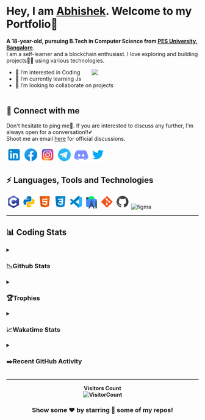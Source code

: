 
<!---
its-abhishek/its-abhishek is a ✨ special ✨ repository because its `README.md` (this file) appears on your GitHub profile.
You can click the Preview link to take a look at your changes.
--->
# Hey, I am <a href="https://www.linkedin.com/in/abhishek-honnapure-547636232/" target="_blank">Abhishek</a>. Welcome to my Portfolio👋

<b>A 18-year-old, pursuing B.Tech in Computer Science from [PES University, Bangalore](https://www.pes.edu).</b><br>
I am a self-learner and a blockchain enthusiast. I love exploring and building projects👨‍💻 using various technologies.<br>

<img align='right' src="https://user-images.githubusercontent.com/64855541/133657615-ccb22336-f4db-408e-bc30-af7ff09608e7.png" width="280">

- 👀 I’m interested in Coding
- 🌱 I’m currently learning Js
- 💞️ I’m looking to collaborate on projects<br><br>

## 📩 Connect with me
Don't hesitate to ping me🤝. If you are interested to discuss any further, I'm always open for a conversation!!✔ <br>
Shoot me an email <a href = "mailto:sskworld9742@gmail.com">here</a> for official discussions. <br>
<p align = "justify">
 <a href = "https://www.linkedin.com/in/abhishek-honnapure-547636232/"><img src = "https://github.com/SarthakSKumar/SarthakSKumar/blob/main/Assets/Social/Linkedin.png" height = 40 width = 40/></a>
 <a href = "https://www.facebook.com/abhi.honnapure/"><img src = "https://github.com/SarthakSKumar/SarthakSKumar/blob/main/Assets/Social/Facebook.png" height = 40 width = 40/></a>
 <a href = "https://www.instagram.com/_its__abhi__7/"><img src = "https://github.com/SarthakSKumar/SarthakSKumar/blob/main/Assets/Social/Instagram.png" height = 40 width = 40/></a>
 <a href = "https://t.me/sarthakskumar"><img src = "https://github.com/SarthakSKumar/SarthakSKumar/blob/main/Assets/Social/Telegram.png" height = 40 width = 40/></a>
 <a href = "https://discord.com/channels/it's_abhi_07/"><img src = "https://github.com/SarthakSKumar/SarthakSKumar/blob/main/Assets/Social/Discord.png" height = 40 width = 40/></a>
 <a href = "https://twitter.com/honnapure"><img src = "https://github.com/SarthakSKumar/SarthakSKumar/blob/main/Assets/Social/Twitter.png" height = 40 width = 40/></a>
</p>

## ⚡ Languages, Tools and Technologies

<p align="justify">
 <img src="https://github.com/SarthakSKumar/SarthakSKumar/blob/main/Assets/Tech%20Stack/C.png" alt="c" height = 37, width = 37/>
 <img src="https://github.com/SarthakSKumar/SarthakSKumar/blob/main/Assets/Tech%20Stack/Python.png" alt="python" height = 37, width = 37/>
 <img src="https://github.com/SarthakSKumar/SarthakSKumar/blob/main/Assets/Tech%20Stack/Html5.png" alt="html-5" height = 37, width = 37/>
 <img src="https://github.com/SarthakSKumar/SarthakSKumar/blob/main/Assets/Tech%20Stack/Css.png" alt="css" height = 37, width = 37/>
 <img src="https://github.com/SarthakSKumar/SarthakSKumar/blob/main/Assets/Tech%20Stack/VSCode.png" alt="vs-code" height = 37, width = 37/>
 <img src="https://github.com/SarthakSKumar/SarthakSKumar/blob/main/Assets/Tech%20Stack/Android%20Studio.png" alt="android-studio" height = 36, width = 36/>
 <img src="https://github.com/SarthakSKumar/SarthakSKumar/blob/main/Assets/Tech%20Stack/Git.png" alt="git" height = 37, width = 37/>
 <img src="https://github.com/SarthakSKumar/SarthakSKumar/blob/main/Assets/Tech%20Stack/Github.png" alt="github" height = 37, width = 37/>
 <img src="https://www.vectorlogo.zone/logos/figma/figma-icon.svg" alt="figma" width="37" height="29"/>
</p>

<hr>

## 📊 Coding Stats

 <details><summary><b><h3>📉Github Stats</h3></summary>
<p align = "center">
<img width = 95% src="https://activity-graph.herokuapp.com/graph?username=SarthakSKumar&theme=react-dark" />
<img width="40%" src="https://github-readme-stats.vercel.app/api/top-langs/?username=SarthakSKumar&langs_count=6&layout=compact&theme=algolia" />
<img width="55.79%" src="https://github-readme-stats.vercel.app/api?username=SarthakSKumar&include_all_commits=true&count_private=true&show_icons=true&line_height=20&theme=algolia"/>
</p>
 </details>
 
 <details><summary><b><h3>🏆Trophies</h3></summary> 
<img width=900 src="https://github-profile-trophy.vercel.app/?username=SarthakSKumar&column=7&theme=algolia&no-frame=true"/>
</details>
 
 <details><summary><b><h3>📈Wakatime Stats</h3></summary>
<a href="https://wakatime.com"><img src="https://wakatime.com/share/@sarthakskumar/bf730d66-a885-4fe7-8e80-57af6c59b751.png" height = 300/></a>
 Time coded since April 2022 &nbsp<a href="https://wakatime.com/@b17387c5-a507-422c-9357-f0ea781c2266"><img src="https://wakatime.com/badge/user/b17387c5-a507-422c-9357-f0ea781c2266.svg" alt="Total time coded since Apr 10 2022" /></a>
</details>
 
<details>
 <summary><b><h3>✒️Recent GitHub Activity</h3></summary>
  
<!--START_SECTION:activity-->
1. 🎉 Merged PR [#84](https://github.com/SarthakSKumar/Intro-to-Git-and-Github-workshop/pull/84) in [SarthakSKumar/Intro-to-Git-and-Github-workshop](https://github.com/SarthakSKumar/Intro-to-Git-and-Github-workshop)
2. 🎉 Merged PR [#83](https://github.com/SarthakSKumar/Intro-to-Git-and-Github-workshop/pull/83) in [SarthakSKumar/Intro-to-Git-and-Github-workshop](https://github.com/SarthakSKumar/Intro-to-Git-and-Github-workshop)
3. 🎉 Merged PR [#88](https://github.com/SarthakSKumar/Intro-to-Git-and-Github-workshop/pull/88) in [SarthakSKumar/Intro-to-Git-and-Github-workshop](https://github.com/SarthakSKumar/Intro-to-Git-and-Github-workshop)
4. 🎉 Merged PR [#82](https://github.com/SarthakSKumar/Intro-to-Git-and-Github-workshop/pull/82) in [SarthakSKumar/Intro-to-Git-and-Github-workshop](https://github.com/SarthakSKumar/Intro-to-Git-and-Github-workshop)
5. 🎉 Merged PR [#81](https://github.com/SarthakSKumar/Intro-to-Git-and-Github-workshop/pull/81) in [SarthakSKumar/Intro-to-Git-and-Github-workshop](https://github.com/SarthakSKumar/Intro-to-Git-and-Github-workshop)
<!--END_SECTION:activity-->
  </b>
</details>

<hr>
<div align = "center">
 
 **Visitors Count**  
![VisitorCount](https://profile-counter.glitch.me/{SarthakSKumar}/count.svg)
 
### Show some ❤️ by starring 🌟 some of my repos!
</div>
